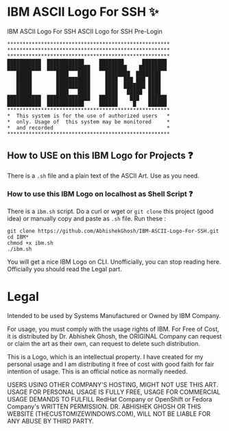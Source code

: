# IBM ASCII Logo For SSH :sparkles:

IBM ASCII Logo For SSH ASCII Logo for SSH Pre-Login

````
*****************************************************
*****************************************************
*****************************************************
███████████  ████████████     ████████      ████████
███████████  ██████████████   █████████    █████████
   █████        ████   ████     ████████  ████████
   █████        ███████████     ████  ███ ███ ████
   █████        ███████████     ████  ███████ ████
   █████        ████   ████     ████   █████  ████
███████████  ██████████████   ██████    ███   ██████
███████████  ████████████     ██████     █    ██████
*****************************************************
*  This system is for the use of authorized users   *
*  only. Usage of  this system may be monitored     *
*  and recorded                                     *
*****************************************************

````

## How to USE on this IBM Logo for Projects :question:

There is a `.sh` file and a plain text of the ASCII Art. Use as you need.

### How to use this IBM Logo on localhost as Shell Script :question:

There is a `ibm.sh` script. Do a curl or wget or `git clone` this project (good idea) or manually copy and paste as `.sh` file. Run these :

````
git clone https://github.com/AbhishekGhosh/IBM-ASCII-Logo-For-SSH.git
cd IBM*
chmod +x ibm.sh
./ibm.sh

````

You will get a nice IBM Logo on CLI. Unofficially, you can stop reading here. Officially you should read the Legal part.

# Legal

Intended to be used by Systems Manufactured or Owned by IBM Company.

For usage, you must comply with the usage rights of IBM. For Free of Cost, it is distributed by Dr. Abhishek Ghosh, the ORIGINAL Company can request or claim the art as their own, can request to delete such distribution. 

This is a Logo, which is an intellectual property. I have created for my personal usage and I am distributing it free of cost with good faith for fair intention of usage. This is an official notice as normally needed. 

USERS USING OTHER COMPANY'S HOSTING, MIGHT NOT USE THIS ART. USAGE FOR PERSONAL USAGE IS FULLY FREE, USAGE FOR COMMERCIAL USAGE DEMANDS TO FULFILL RedHat Company or OpenShift or Fedora Company's WRITTEN PERMISSION. DR. ABHISHEK GHOSH OR THIS WEBSITE (THECUSTOMIZEWINDOWS.COM), WILL NOT BE LIABLE FOR ANY ABUSE BY THIRD PARTY. 
